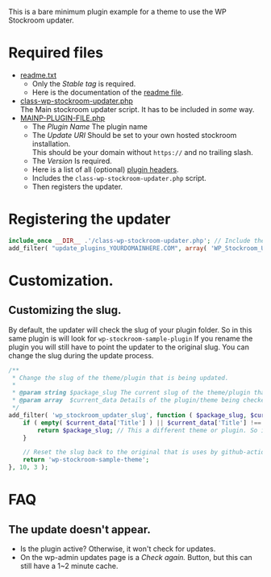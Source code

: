 This is a bare minimum plugin example for a theme to use the WP Stockroom updater.

# Required files

 - [readme.txt](readme.txt)
   - Only the _Stable tag_ is required.
   - Here is the documentation of the [readme file](https://developer.wordpress.org/plugins/wordpress-org/how-your-readme-txt-works/).
 - [class-wp-stockroom-updater.php](class-wp-stockroom-updater.php)  
   The Main stockroom updater script. It has to be included in _some_ way.
 - [MAINP-PLUGIN-FILE.php](wp-stockroom-sample-plugin.php)  
   - The _Plugin Name_ The plugin name
   - The _Update URI_ Should be set to your own hosted stockroom installation.  
     This should be your domain without `https://` and no trailing slash.  
   - The _Version_ Is required.
   - Here is a list of all (optional) [plugin headers](https://developer.wordpress.org/plugins/plugin-basics/header-requirements/).
   - Includes the `class-wp-stockroom-updater.php` script.
   - Then registers the updater.

# Registering the updater

```php
include_once __DIR__ .'/class-wp-stockroom-updater.php'; // Include the updater script in some way.
add_filter( "update_plugins_YOURDOMAINHERE.COM", array( 'WP_Stockroom_Updater', 'check_update' ),10, 4 );
```

# Customization.

## Customizing the slug.

By default, the updater will check the slug of your plugin folder. So in this same plugin is will look for `wp-stockroom-sample-plugin`
If you rename the plugin you will still have to point the updater to the original slug. You can change the slug during the update process.

```php
/**
 * Change the slug of the theme/plugin that is being updated.
 *
 * @param string $package_slug The current slug of the theme/plugin that is being checked.
 * @param array  $current_data Details of the plugin/theme being checked.
 */
add_filter( 'wp_stockroom_updater_slug', function ( $package_slug, $current_data ) {
	if ( empty( $current_data['Title'] ) || $current_data['Title'] !== 'WP StockRoom Sample Theme' ) {
		return $package_slug; // This a different theme or plugin. So ignore.
	}

	// Reset the slug back to the original that is uses by github-action and the wp-stockroom installation.
	return 'wp-stockroom-sample-theme';
}, 10, 3 );
```

# FAQ

## The update doesn't appear.
- Is the plugin active? Otherwise, it won't check for updates.
- On the wp-admin updates page is a _Check again._ Button, but this can still have a 1~2 minute cache.
